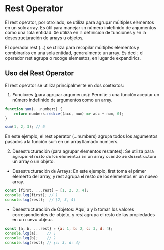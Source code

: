 # Rest Operator
El rest operator, por otro lado, se utiliza para agrupar múltiples elementos en un solo array. Es útil para manejar un número indefinido de argumentos como una sola entidad. Se utiliza en la definición de funciones y en la desestructuración de arrays u objetos.


El operador rest (...) se utiliza para recopilar múltiples elementos y combinarlos en una sola entidad, generalmente un array. Es decir, el operador rest agrupa o recoge elementos, en lugar de expandirlos.

## Uso del Rest Operator
El rest operator se utiliza principalmente en dos contextos:

1. Funciones (para agrupar argumentos): Permite a una función aceptar un número indefinido de argumentos como un array.
```js
function sum(...numbers) {
    return numbers.reduce((acc, num) => acc + num, 0);
}

sum(1, 2, 3); // 6
```
En este ejemplo, el rest operator (...numbers) agrupa todos los argumentos pasados a la función sum en un array llamado numbers.

2. Desestructuración (para agrupar elementos restantes): Se utiliza para agrupar el resto de los elementos en un array cuando se desestructura un array o un objeto.
- Desestructuración de Arrays: En este ejemplo, first toma el primer elemento del array, y rest agrupa el resto de los elementos en un nuevo array.
```js
const [first, ...rest] = [1, 2, 3, 4];
console.log(first); // 1
console.log(rest);  // [2, 3, 4]
```

- Desestructuración de Objetos: Aquí, a y b toman los valores correspondientes del objeto, y rest agrupa el resto de las propiedades en un nuevo objeto.
```js
const {a, b, ...rest} = {a: 1, b: 2, c: 3, d: 4};
console.log(a);    // 1
console.log(b);    // 2
console.log(rest); // {c: 3, d: 4}
```


